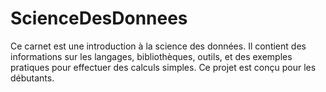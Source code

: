 # ScienceDesDonnees
Ce carnet est une introduction à la science des données. Il contient des informations sur les langages, bibliothèques, outils, et des exemples pratiques pour effectuer des calculs simples. Ce projet est conçu pour les débutants.

